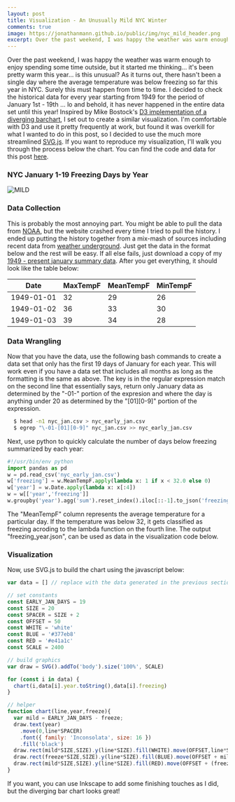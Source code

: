 ```yaml
---
layout: post
title: Visualization - An Unusually Mild NYC Winter
comments: true
image: https://jonathanmann.github.io/public/img/nyc_mild_header.png
excerpt: Over the past weekend, I was happy the weather was warm enough to enjoy spending some time outside, but it started me thinking... it's been pretty warm this year... is this unusual? As it turns out, there hasn't been a single day where the average temperature was below freezing so far this year in NYC. Surely this must happen from time to time. I decided to check the historical data for every year starting from 1949 for the period of January 1st - 19th ... lo and behold, it has never happened in the entire data set until this year!
---
```

Over the past weekend, I was happy the weather was warm enough to enjoy spending some time outside, but it started me thinking... it's been pretty warm this year... is this unusual? As it turns out, there hasn't been a single day where the average temperature was below freezing so far this year in NYC. Surely this must happen from time to time. I decided to check the historical data for every year starting from 1949 for the period of January 1st - 19th ... lo and behold, it has never happened in the entire data set until this year! Inspired by Mike Bostock's [D3 implementation of a diverging barchart](https://observablehq.com/@d3/diverging-bar-chart), I set out to create a similar visualization. I'm comfortable with D3 and use it pretty frequently at work, but found it was overkill for what I wanted to do in this post, so I decided to use the much more streamlined [SVG.js](https://svgjs.com/docs/3.0/). If you want to reproduce my visualization, I'll walk you through the process below the chart. You can find the code and data for this post [here](https://github.com/jonathanmann/blog_examples/tree/master/Javascript/warm_winter).

### NYC January 1-19 Freezing Days by Year 
![MILD](https://jonathanmann.github.io/public/img/nyc_mild_full.png)

### Data Collection
This is probably the most annoying part. You might be able to pull the data from [NOAA](https://www.ncdc.noaa.gov/cdo-web/search), but the website crashed every time I tried to pull the history. I ended up putting the history together from a mix-mash of sources including recent data from [weather underground](https://www.wunderground.com/history/monthly/us/ny/new-york-city/KLGA/date/2021-1). Just get the data in the format below and the rest will be easy. If all else fails, just download a copy of my [1949 - present january summary data](https://github.com/jonathanmann/blog_examples/blob/master/Javascript/warm_winter/nyc_jan.csv). After you get everything, it should look like the table below:

| Date | MaxTempF | MeanTempF | MinTempF|
| ---- | -------- | --------- | ------- |
1949-01-01 | 32 | 29 | 26 |
1949-01-02 | 36 | 33 | 30 |
1949-01-03 | 39 | 34 | 28 |

### Data Wrangling
Now that you have the data, use the following bash commands to create a data set that only has the first 19 days of January for each year. This will work even if you have a data set that includes all months as long as the formatting is the same as above. The key is in the regular expression match on the second line that essentially says, return only January data as determined by the "-01-" portion of the expresion and where the day is anything under 20 as determined by the "\[01\]\[0-9\]" portion of the expression.
```bash
  $ head -n1 nyc_jan.csv > nyc_early_jan.csv
  $ egrep "\-01-[01][0-9]" nyc_jan.csv >> nyc_early_jan.csv
```

Next, use python to quickly calculate the number of days below freezing summarized by each year:
```python
#!/usr/bin/env python
import pandas as pd
w = pd.read_csv('nyc_early_jan.csv')
w['freezing'] = w.MeanTempF.apply(lambda x: 1 if x < 32.0 else 0)
w['year'] = w.Date.apply(lambda x: x[:4])
w = w[['year','freezing']]
w.groupby('year').agg('sum').reset_index().iloc[::-1].to_json('freezing_year.json',orient='records')
```
The "MeanTempF" column represents the average temperature for a particular day. If the temperature was below 32, it gets classified as freezing acroding to the lambda function on the fourth line. The output "freezing_year.json", can be used as data in the visualization code below.

### Visualization
Now, use SVG.js to build the chart using the javascript below:
```javascript
var data = [] // replace with the data generated in the previous section

// set constants
const EARLY_JAN_DAYS = 19
const SIZE = 20
const SPACER = SIZE + 2
const OFFSET = 50
const WHITE = 'white'
const BLUE = '#377eb8'
const RED = '#e41a1c'
const SCALE = 2400

// build graphics
var draw = SVG().addTo('body').size('100%', SCALE)

for (const i in data) {
  chart(i,data[i].year.toString(),data[i].freezing)
}

// helper
function chart(line,year,freeze){
  var mild = EARLY_JAN_DAYS - freeze;
  draw.text(year)
  	.move(0,line*SPACER)
  	.font({ family: 'Inconsolata', size: 16 })
    .fill('black')
  draw.rect(mild*SIZE,SIZE).y(line*SIZE).fill(WHITE).move(OFFSET,line*SPACER)
  draw.rect(freeze*SIZE,SIZE).y(line*SIZE).fill(BLUE).move(OFFSET + mild * SIZE,line*SPACER)
  draw.rect(mild*SIZE,SIZE).y(line*SIZE).fill(RED).move(OFFSET + (freeze + mild) * SIZE,line*SPACER)
}
```
If you want, you can use Inkscape to add some finishing touches as I did, but the diverging bar chart looks great!
